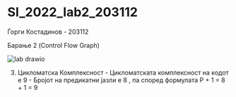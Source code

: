 # SI_2022_lab2_203112
Ѓорги Костадинов - 203112



Барање 2 (Control Flow Graph) 


![lab drawio](https://user-images.githubusercontent.com/72806483/171185322-2b222c9d-4085-4b51-90d5-305a328f5125.png)



3. Цикломатска Комплексност - Цикломатската комплексност на кодот е 9 - Бројот на предикатни јазли е 8 , па според формулата P + 1 = 8 + 1 = 9
